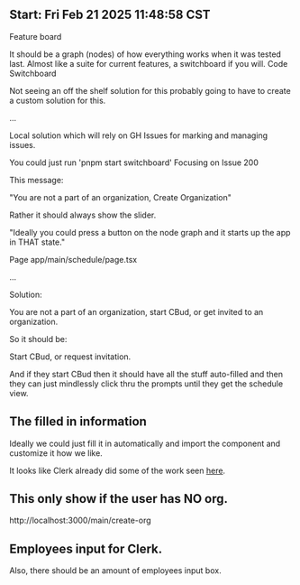 ## Start: Fri Feb 21 2025 11:48:58 CST

Feature board

It should be a graph (nodes) of how everything works when it was tested last. Almost like a suite for current features, a switchboard if you will.
Code Switchboard

Not seeing an off the shelf solution for this probably going to have to create a custom solution for this.

...

Local solution which will rely on GH Issues for marking and managing issues.

You could just run 'pnpm start switchboard'
Focusing on Issue 200

This message:

"You are not a part of an organization, Create Organization"

Rather it should always show the slider.

"Ideally you could press a button on the node graph and it starts up the app in THAT state."

Page app/main/schedule/page.tsx

...

Solution:

You are not a part of an organization, start CBud, or get invited to an organization.

So it should be:

Start CBud, or request invitation.

And if they start CBud then it should have all the stuff auto-filled and then they can just mindlessly click thru the prompts until they get the schedule view.

## The filled in information

Ideally we could just fill it in automatically and import the component and customize it how we like.

It looks like Clerk already did some of the work seen [here](https://clerk.com/docs/custom-flows/create-organizations).

## This only show if the user has NO org.

http://localhost:3000/main/create-org

## Employees input for Clerk.

Also, there should be an amount of employees input box.

